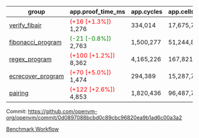 | group | app.proof_time_ms | app.cycles | app.cells_used | leaf.proof_time_ms | leaf.cycles | leaf.cells_used |
| -- | -- | -- | -- | -- | -- | -- |
| [verify_fibair](https://github.com/openvm-org/openvm/blob/benchmark-results/benchmarks/verify_fibair-0d0897088bcbd0c89cbc96820ea9b1ad6c00a3a2.md) |<span style='color: red'>(+16 [+1.3%])</span> 1,276 |  334,014 |  17,675,762 |- | - | - |
| [fibonacci_program](https://github.com/openvm-org/openvm/blob/benchmark-results/benchmarks/fibonacci-0d0897088bcbd0c89cbc96820ea9b1ad6c00a3a2.md) |<span style='color: green'>(-21 [-0.8%])</span> 2,763 |  1,500,277 |  51,244,863 |<span style='color: red'>(+16 [+0.4%])</span> 3,916 |  1,263,357 |  70,284,320 |
| [regex_program](https://github.com/openvm-org/openvm/blob/benchmark-results/benchmarks/regex-0d0897088bcbd0c89cbc96820ea9b1ad6c00a3a2.md) |<span style='color: red'>(+100 [+1.2%])</span> 8,362 |  4,165,226 |  167,821,872 |<span style='color: red'>(+99 [+0.7%])</span> 15,107 |  3,982,087 |  304,556,774 |
| [ecrecover_program](https://github.com/openvm-org/openvm/blob/benchmark-results/benchmarks/ecrecover-0d0897088bcbd0c89cbc96820ea9b1ad6c00a3a2.md) |<span style='color: red'>(+70 [+5.0%])</span> 1,474 |  294,389 |  15,287,786 |<span style='color: red'>(+115 [+0.9%])</span> 13,293 |  3,038,459 |  247,318,719 |
| [pairing](https://github.com/openvm-org/openvm/blob/benchmark-results/benchmarks/pairing-0d0897088bcbd0c89cbc96820ea9b1ad6c00a3a2.md) |<span style='color: red'>(+122 [+2.6%])</span> 4,853 |  1,820,436 |  96,487,767 |<span style='color: red'>(+118 [+0.8%])</span> 14,209 |  3,267,511 |  273,857,976 |


Commit: https://github.com/openvm-org/openvm/commit/0d0897088bcbd0c89cbc96820ea9b1ad6c00a3a2

[Benchmark Workflow](https://github.com/openvm-org/openvm/actions/runs/14095621763)
